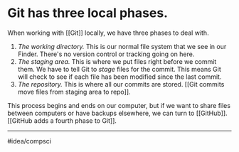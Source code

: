 # Git has three local phases.
When working with [[Git]] locally, we have three phases to deal with.

1. *The working directory.* This is our normal file system that we see in our Finder. There's no version control or tracking going on here.
2. *The staging area.* This is where we put files right before we commit them. We have to tell Git to *stage* files for the commit. This means Git will check to see if each file has been modified since the last commit.
3. *The repository.* This is where all our commits are stored. [[Git commits move files from staging area to repo]]. 

This process begins and ends on our computer, but if we want to share files between computers or have backups elsewhere, we can turn to [[GitHub]]. [[GitHub adds a fourth phase to Git]]. 

---
#idea/compsci 
